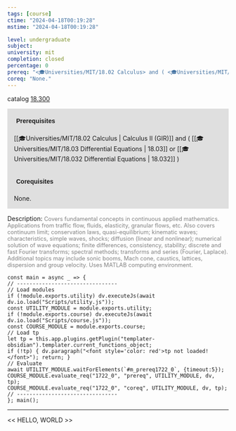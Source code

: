 ```yaml
---
tags: [course]
ctime: "2024-04-18T00:19:28"
mstime: "2024-04-18T00:19:28"

level: undergraduate
subject: 
university: mit
completion: closed
percentage: 0
prereq: "<🎓Universities/MIT/18.02 Calculus> and ( <🎓Universities/MIT/18.03 Differential Equations> or <🎓Universities/MIT/18.032 Differential Equations> )"
coreq: "None."
---
```


catalog [18.300](http://student.mit.edu/catalog/m18a.html#18.300)

<span style="display: block; padding: 15px; background-color: rgb(100, 100, 100, 0.2);"><font id="m_prereq1722_0" style="display: block; font-family: Arial, sans-serif; font-weight: bold; padding: 5px">Prerequisites</font><br><span id="prereq1722_0">[[🎓Universities/MIT/18.02 Calculus | Calculus II (GIR)]] and ( [[🎓Universities/MIT/18.03 Differential Equations | 18.03]] or [[🎓Universities/MIT/18.032 Differential Equations | 18.032]] )</span></span>
<span style="display: block; padding: 15px; background-color: rgb(100, 100, 100, 0.2);"><font id="m_coreq1722_0" style="display: block; font-family: Arial, sans-serif; font-weight: bold; padding: 5px">Corequisites</font><br><span id="coreq1722_0">None.</span></span>

<font style="">Description:</font>
<font style="color: grey; font-size: 0.8rem;">Covers fundamental concepts in continuous applied mathematics. Applications from traffic flow, fluids, elasticity, granular flows, etc. Also covers continuum limit; conservation laws, quasi-equilibrium; kinematic waves; characteristics, simple waves, shocks; diffusion (linear and nonlinear); numerical solution of wave equations; finite differences, consistency, stability; discrete and fast Fourier transforms; spectral methods; transforms and series (Fourier, Laplace). Additional topics may include sonic booms, Mach cone, caustics, lattices, dispersion and group velocity. Uses MATLAB computing environment.</font>

```dataviewjs
const main = async _ => {
// --------------------------------
// Load modules
if (!module.exports.utility) dv.executeJs(await dv.io.load("Scripts/utility.js"));
const UTILITY_MODULE = module.exports.utility;
if (!module.exports.course) dv.executeJs(await dv.io.load("Scripts/course.js"));
const COURSE_MODULE = module.exports.course;
// Load tp
let tp = this.app.plugins.getPlugin("templater-obsidian").templater.current_functions_object;
if (!tp) { dv.paragraph("<font style='color: red'>tp not loaded!</font>"); return; }
// Evaluate
await UTILITY_MODULE.waitForElements(`#m_prereq1722_0`, {timeout:5});
COURSE_MODULE.evaluate_req("1722_0", "prereq", UTILITY_MODULE, dv, tp);
COURSE_MODULE.evaluate_req("1722_0", "coreq", UTILITY_MODULE, dv, tp);
// --------------------------------
}; main();
```

---

<< HELLO, WORLD >>
